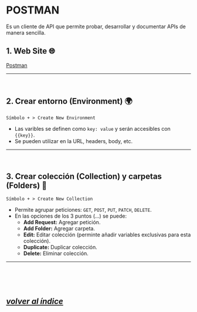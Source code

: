 # POSTMAN
Es un cliente de API que permite probar, desarrollar y documentar APIs de manera sencilla.

## 1. Web Site 🌐
[Postman](https://www.postman.com/downloads/)

---
<br>

## 2.  Crear entorno (Environment) 🌍
`Símbolo + > Create New Environment`
- Las varibles se definen como `key: value` y serán accesibles con `{{key}}`.
- Se pueden utilizar en la URL, headers, body, etc.
---
<br>

## 3. Crear colección (Collection) y carpetas (Folders) 📂
`Símbolo + > Create New Collection`
- Permite agrupar peticiones: `GET`, `POST`, `PUT`, `PATCH`, `DELETE`.
- En las opciones de los 3 puntos (...) se puede:
    - **Add Request:** Agregar petición.
    - **Add Folder:** Agregar carpeta.
    - **Edit:** Editar colección (perminte añadir variables exclusivas para esta colección).
    - **Duplicate:** Duplicar colección.
    - **Delete:** Eliminar colección.
---
<br><br><br>

## *[volver al índice](../README.md)*